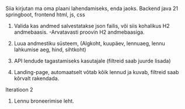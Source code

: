 Siia kirjutan ma oma plaani lahendamiseks, enda jaoks.
Backend java 21 springboot, frontend html, js, css

1. Valida kas andmed salvestatakse json failis, või siis kohalikus H2 andmebaasis.
-Arvatavasti proovin H2 andmebaasiga.

2. Luua andmestiku süsteem, (Algkoht, kuupäev, lennuaeg, lennu lahkumise aeg, hind, sihtkoht)

3. API lendude tagastamiseks kasutajale (filtreid saab juurde lisada)

4. Landing-page, automaatselt võtab kõik lennud ja kuvab, filtreid saab kõrvalt rakendada.

Iteratioon 2

1. Lennu broneerimise leht.
